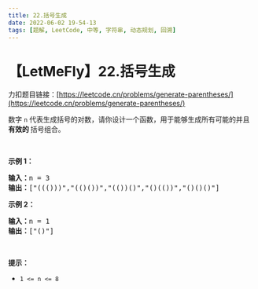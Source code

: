 ```yaml
---
title: 22.括号生成
date: 2022-06-02 19-54-13
tags: [题解, LeetCode, 中等, 字符串, 动态规划, 回溯]
---
```


# 【LetMeFly】22.括号生成

力扣题目链接：[https://leetcode.cn/problems/generate-parentheses/](https://leetcode.cn/problems/generate-parentheses/)

<p>数字 <code>n</code>&nbsp;代表生成括号的对数，请你设计一个函数，用于能够生成所有可能的并且 <strong>有效的 </strong>括号组合。</p>

<p>&nbsp;</p>

<p><strong>示例 1：</strong></p>

<pre>
<strong>输入：</strong>n = 3
<strong>输出：</strong>["((()))","(()())","(())()","()(())","()()()"]
</pre>

<p><strong>示例 2：</strong></p>

<pre>
<strong>输入：</strong>n = 1
<strong>输出：</strong>["()"]
</pre>

<p>&nbsp;</p>

<p><strong>提示：</strong></p>

<ul>
	<li><code>1 &lt;= n &lt;= 8</code></li>
</ul>


    